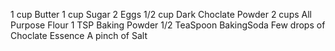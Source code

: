 1 cup Butter
1 cup Sugar
2 Eggs
1/2 cup Dark Choclate Powder
2 cups All Purpose Flour 
1 TSP Baking Powder
1/2 TeaSpoon BakingSoda
Few drops of Choclate Essence
A pinch of Salt 